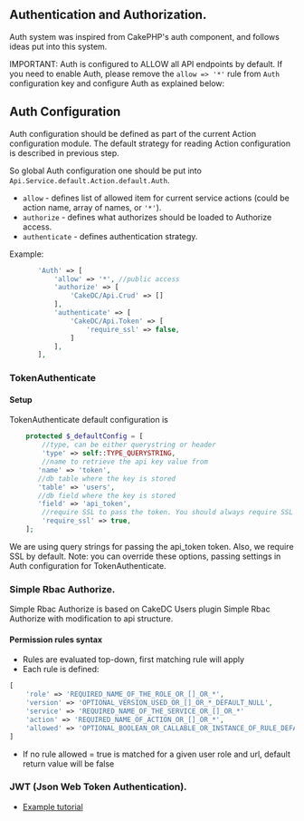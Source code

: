 ## Authentication and Authorization.

Auth system was inspired from CakePHP's auth component, and follows ideas put into this system.

IMPORTANT: Auth is configured to ALLOW all API endpoints by default. If you need to enable Auth, please remove
the `allow => '*'` rule from `Auth` configuration key and configure Auth as explained below:

## Auth Configuration

Auth configuration should be defined as part of the current Action configuration module.
The default strategy for reading Action configuration is described in previous step. 

So global Auth configuration one should be put into  `Api.Service.default.Action.default.Auth`.

* `allow` - defines list of allowed item for current service actions (could be action name, array of names, or ```'*'```).
* `authorize` - defines what authorizes should be loaded to Authorize access.
* `authenticate` - defines authentication strategy.
 
 Example: 
 
 ```php
        'Auth' => [
            'allow' => '*', //public access
            'authorize' => [
                'CakeDC/Api.Crud' => []
            ],
            'authenticate' => [
                'CakeDC/Api.Token' => [
                    'require_ssl' => false,
                ]
            ],
        ], 
 ```
 ### TokenAuthenticate
 
#### Setup
 
 TokenAuthenticate default configuration is
 ```php
     protected $_defaultConfig = [
         //type, can be either querystring or header
         'type' => self::TYPE_QUERYSTRING,
         //name to retrieve the api key value from
        'name' => 'token',
        //db table where the key is stored
        'table' => 'users',
        //db field where the key is stored
        'field' => 'api_token',
         //require SSL to pass the token. You should always require SSL to use tokens for Auth
         'require_ssl' => true,
     ];
 ```
 
 We are using query strings for passing the api_token token. Also, we require SSL by default.
 Note: you can override these options, passing settings in Auth configuration for TokenAuthenticate.
 
 
 ### Simple Rbac Authorize.
 
 Simple Rbac Authorize is based on CakeDC Users plugin Simple Rbac Authorize with modification to api structure. 
 
 #### Permission rules syntax
  
 * Rules are evaluated top-down, first matching rule will apply
 * Each rule is defined:
 ```php
 [
     'role' => 'REQUIRED_NAME_OF_THE_ROLE_OR_[]_OR_*',
     'version' => 'OPTIONAL_VERSION_USED_OR_[]_OR_*_DEFAULT_NULL',
     'service' => 'REQUIRED_NAME_OF_THE_SERVICE_OR_[]_OR_*'
     'action' => 'REQUIRED_NAME_OF_ACTION_OR_[]_OR_*',
     'allowed' => 'OPTIONAL_BOOLEAN_OR_CALLABLE_OR_INSTANCE_OF_RULE_DEFAULT_TRUE'
 ]
 ```
 * If no rule allowed = true is matched for a given user role and url, default return value will be false
  
 ### JWT (Json Web Token Authentication).
 
 * [Example tutorial](/docs/Documentation/Auth/jwt.md)
